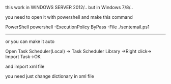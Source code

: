 this work in WINDOWS SERVER 2012/.. but in Windows 7/8/..

you need to open it with powershell and make this command 

PowerShell powershell -ExecutionPolicy ByPass -File ./sentemail.ps1

---

or you can make it auto 

Open Task Scheduler(Local) -> Task Scheduler Library ->Right click-> Import Task->OK

and import xml file 

you need just change dictionary in xml file
